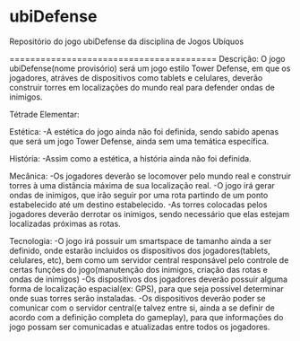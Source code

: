 ubiDefense
==========

Repositório do jogo ubiDefense da disciplina de Jogos Ubíquos


========================================
Descrição: O jogo ubiDefense(nome provisório) será um jogo estilo Tower Defense, em que os jogadores, atráves de dispositivos como tablets e celulares, deverão construir torres em localizações do mundo real para defender ondas de inimigos.


Tétrade Elementar:

Estética:
-A estética do jogo ainda não foi definida, sendo sabido apenas que será um jogo Tower Defense, ainda sem uma temática específica.


História:
-Assim como a estética, a história ainda não foi definida.


Mecânica:
-Os jogadores deverão se locomover pelo mundo real e construir torres à uma distância máxima de sua localização real.
-O jogo irá gerar ondas de inimigos, que irão seguir por uma rota partindo de um ponto estabelecido até um destino estabelecido.
-As torres colocadas pelos jogadores deverão derrotar os inimigos, sendo necessário que elas estejam localizadas próximas as rotas.


Tecnologia:
-O jogo irá possuir um smartspace de tamanho ainda a ser definido, onde estarão incluidos os dispositivos dos jogadores(tablets, celulares, etc), bem como um servidor central responsável pelo controle de certas funções do jogo(manutenção dos inimigos, criação das rotas e ondas de inimigos)
-Os dispositivos dos jogadores deverão possuir alguma forma de localização espacial(ex: GPS), para que seja possível determinar onde suas torres serão instaladas.
-Os dispositivos deverão poder se comunicar com o servidor central(e talvez entre si, ainda a se definir de acordo com a definição completa do gameplay), para que informações do jogo possam ser comunicadas e atualizadas entre todos os jogadores.
